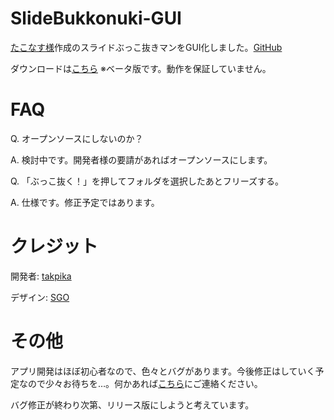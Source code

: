# SlideBukkonuki-GUI
[たこなす様](https://twitter.com/ITF_tako)作成のスライドぶっこ抜きマンをGUI化しました。[GitHub](https://github.com/takonasu/SlideBukkonuki)

ダウンロードは[こちら](https://github.com/takpika/SlideBukkonuki-GUI/releases)
※ベータ版です。動作を保証していません。

# FAQ
Q. オープンソースにしないのか？

A. 検討中です。開発者様の要請があればオープンソースにします。

Q. 「ぶっこ抜く！」を押してフォルダを選択したあとフリーズする。

A. 仕様です。修正予定ではあります。

# クレジット
開発者: [takpika](https://twitter.com/takpika0308)

デザイン: [SGO](https://twitter.com/SGO_ITF)

# その他
アプリ開発はほぼ初心者なので、色々とバグがあります。今後修正はしていく予定なので少々お待ちを…。何かあれば[こちら](https://github.com/takpika/SlideBukkonuki-GUI/issues)にご連絡ください。

バグ修正が終わり次第、リリース版にしようと考えています。
